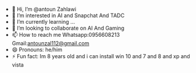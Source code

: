 - 👋 Hi, I’m @antoun Zahlawi
- 👀 I’m interested in AI and Snapchat And TADC
- 🌱 I’m currently learning ...
- 💞️ I’m looking to collaborate on AI And Gaming
- 📫 How to reach me Whatsapp:0956608213 Gmail:antounzal112@gmail.com
- 😄 Pronouns: he/him
- ⚡ Fun fact: Im 8 years old and i can install win 10 and 7 and 8 and xp and vista

<!---
antoun1/antoun1 is a ✨ special ✨ repository because its `README.md` (this file) appears on your GitHub profile.
You can click the Preview link to take a look at your changes.
--->
